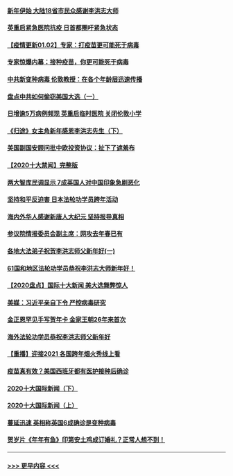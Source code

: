 #### [新年伊始 大陆18省市民众感谢李洪志大师](../pages/prog202/a103023256.md?t=01030151) 
#### [英重启紧急医院抗疫 日首都圈吁紧急状态](../pages/prog202/a103023262.md?t=01030151) 
#### [【疫情更新01.02】专家：打疫苗更可能死于病毒](../pages/prog202/a103020001.md?t=01030151) 
#### [专家惊爆内幕：接种疫苗，你更可能死于病毒](../pages/prog202/a103023064.md?t=01030151) 
#### [中共新变种病毒 伦敦教授：在各个年龄层迅速传播](../pages/prog202/a103022988.md?t=01030151) 
#### [盘点中共如何偷窃美国大选（一）](../pages/prog202/a103022824.md?t=01030151) 
#### [日增逾5万病例频现 英重启临时医院 关闭伦敦小学](../pages/prog202/a103022811.md?t=01030151) 
#### [《归途》女主角新年感恩李洪志先生（下）](../pages/prog202/a103022765.md?t=01030151) 
#### [美国副国安顾问批中欧投资协议：扯下了遮羞布](../pages/prog202/a103022705.md?t=01030151) 
#### [【2020十大禁闻】完整版](../pages/prog202/a103022702.md?t=01030151) 
#### [两大智库民调显示 7成英国人对中国印象急剧恶化](../pages/prog202/a103022686.md?t=01030151) 
#### [坚持和平反迫害  日本法轮功学员跨年活动](../pages/prog202/a103022530.md?t=01030151) 
#### [海内外华人感谢新唐人大纪元 坚持报导真相](../pages/prog202/a103022538.md?t=01030151) 
#### [参议院情报委员会副主席：网攻去年春已有](../pages/prog202/a103022535.md?t=01030151) 
#### [各地大法弟子祝贺李洪志师父新年好(一)](../pages/prog202/a103022456.md?t=01030151) 
#### [61国和地区法轮功学员恭祝李洪志大师新年好！](../pages/prog202/a103022268.md?t=01030151) 
#### [【2020盘点】国际十大新闻 美大选舞弊惊人](../pages/prog202/a103022226.md?t=01030151) 
#### [美媒：习近平亲自下令 严控病毒研究](../pages/prog202/a103022179.md?t=01030151) 
#### [金正恩罕见手写贺年卡 金家王朝26年来首次](../pages/prog202/a103022106.md?t=01030151) 
#### [海外法轮功学员恭祝李洪志师父新年好](../pages/prog202/a103022043.md?t=01030151) 
#### [【重播】迎接2021 各国跨年烟火秀线上看](../pages/prog202/a103021776.md?t=01030151) 
#### [疫苗真有效？美国西班牙都有医护接种后确诊](../pages/prog202/a103021963.md?t=01030151) 
#### [2020十大国际新闻（下）](../pages/prog202/a103021915.md?t=01030151) 
#### [2020十大国际新闻（上）](../pages/prog202/a103021902.md?t=01030151) 
#### [蔓延迅速 英相称英国6成确诊是变种病毒](../pages/prog202/a103021895.md?t=01030151) 
#### [贺岁片《年年有鱼》印第安土鸡成订婚礼？正常人想不到！](../pages/prog202/a103021631.md?t=01030151) 

----
#### [ >>> 更早内容 <<< ](../indexes/prog202-earlier.md)
